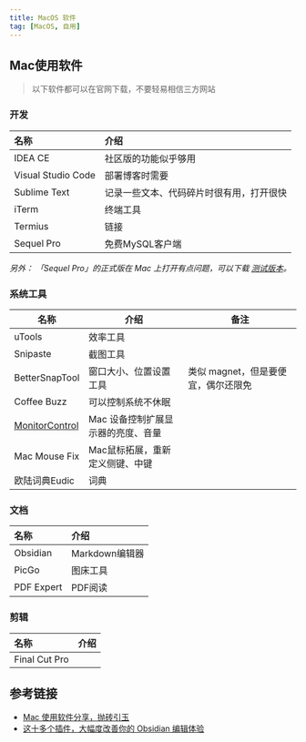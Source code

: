 ```yaml
---
title: MacOS 软件
tag: [MacOS, 自用]
---
```


## Mac使用软件

> 以下软件都可以在官网下载，不要轻易相信三方网站

### 开发

| 名称                 | 介绍                   |
| :----------------- | :------------------- |
| IDEA CE            | 社区版的功能似乎够用           |
| Visual Studio Code | 部署博客时需要              |
| Sublime Text       | 记录一些文本、代码碎片时很有用，打开很快 |
| iTerm              | 终端工具                 |
| Termius            | 链接                   |
| Sequel Pro         | 免费MySQL客户端           |

_另外： 「Sequel Pro」的正式版在 Mac 上打开有点问题，可以下载 [测试版本][Sequel Pro 测试版本]。_

### 系统工具

| 名称                 | 介绍                  | 备注                    |
| ------------------ | ------------------- | --------------------- |
| uTools             | 效率工具                |                       |
| Snipaste           | 截图工具                |                       |
| BetterSnapTool     | 窗口大小、位置设置工具         | 类似 magnet，但是要便宜，偶尔还限免 |
| Coffee Buzz        | 可以控制系统不休眠           |                       |
| [MonitorControl][] | Mac 设备控制扩展显示器的亮度、音量 |                       |
| Mac Mouse Fix      | Mac鼠标拓展，重新定义侧键、中键   |                       |
| 欧陆词典Eudic          | 词典                  |                       |

### 文档

| 名称         | 介绍          |
| :--------- | :---------- |
| Obsidian   | Markdown编辑器 |
| PicGo      | 图床工具        |
| PDF Expert | PDF阅读       |

### 剪辑

| 名称            | 介绍 |
| :------------ | :- |
| Final Cut Pro |    |

## 参考链接

- [ Mac 使用软件分享，抛砖引玉][]
- [这十多个插件，大幅度改善你的 Obsidian 编辑体验][]

​​<!-- 下面是引用式链接-->

[Sequel Pro 测试版本]: https://sequelpro.com/test-builds

[MonitorControl]: https://github.com/MonitorControl/MonitorControl

[ Mac 使用软件分享，抛砖引玉]: https://www.v2ex.com/t/894110

[这十多个插件，大幅度改善你的 Obsidian 编辑体验]: https://sspai.com/post/68394

